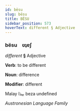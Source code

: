 ```yaml
---
id: bësu
slug: bësu
title: BËSU
sidebar_position: 573
hoverText: different § Adjective
---
```


### bësu&emsp;<span kind="abugida">ʋʇɐʃ</span>

*different* **§** Adjective

**Verb**: to be different

**Noun**: difference

**Modifier**: different

Malay بيذا beza undefined

*Austronesian Language Family*